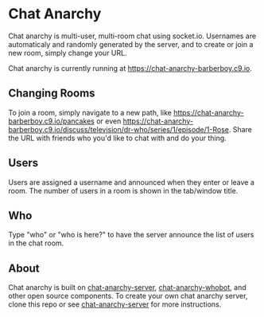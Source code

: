 Chat Anarchy
============

Chat anarchy is multi-user, multi-room chat using socket.io. Usernames
are automaticaly and randomly generated by the server, and to create 
or join a new room, simply change your URL.

Chat anarchy is currently running at 
<https://chat-anarchy-barberboy.c9.io>.

Changing Rooms
--------------
To join a room, simply navigate to a new path, like
<https://chat-anarchy-barberboy.c9.io/pancakes> or even
<https://chat-anarchy-barberboy.c9.io/discuss/television/dr-who/series/1/episode/1-Rose>.
Share the URL with friends who you'd like to chat with and do your 
thing.

Users
-----
Users are assigned a username and announced when they enter or leave
a room. The number of users in a room is shown in the tab/window title.

Who
---
Type "who" or "who is here?" to have the server announce the list of
users in the chat room.

About
-----
Chat anarchy is built on [chat-anarchy-server], [chat-anarchy-whobot],
and other open source components. To create your own chat anarchy
server, clone this repo or see [chat-anarchy-server] for more 
instructions.

[chat-anarchy-server]: https://github.com/barberboy/chat-anarchy-server
[chat-anarchy-whobot]: https://github.com/barberboy/chat-anarchy-whobot